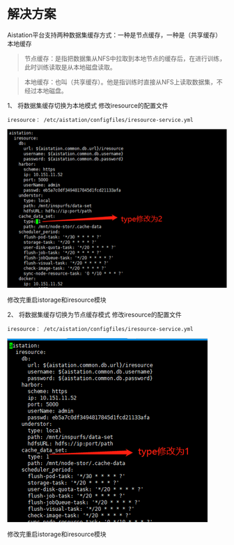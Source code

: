 # 解决方案 #
Aistation平台支持两种数据集缓存方式：一种是节点缓存，一种是（共享缓存）本地缓存

> 节点缓存：是指把数据集从NFS中拉取到本地节点的缓存后，在进行训练，此时训练读取是从本地磁盘读取。


> 本地缓存：也叫（共享缓存）。他是指训练时直接从NFS上读取数据集，不经过本地磁盘。
 
1、  将数据集缓存切换为本地模式
修改iresource的配置文件


    iresource： /etc/aistation/configfiles/iresource-service.yml
   
<p><img src="/data\iresource1.png" alt="2" title="title" /></p>
修改完重启istorage和iresource模块

2、  将数据集缓存切换为节点缓存模式
修改iresource的配置文件

    iresource： /etc/aistation/configfiles/iresource-service.yml
 <p><img src="/data\iresource2.png" alt="2" title="title" /></p>

修改完重启istorage和iresource模块

